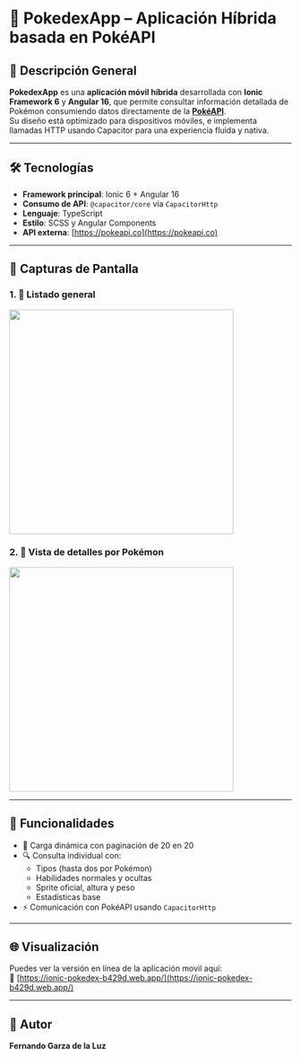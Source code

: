 
# 🔴 PokedexApp – Aplicación Híbrida basada en PokéAPI

## 🎯 Descripción General

**PokedexApp** es una **aplicación móvil híbrida** desarrollada con **Ionic Framework 6** y **Angular 16**, que permite consultar información detallada de Pokémon consumiendo datos directamente de la **[PokéAPI](https://pokeapi.co/)**.  
Su diseño está optimizado para dispositivos móviles, e implementa llamadas HTTP usando Capacitor para una experiencia fluida y nativa.

---

## 🛠️ Tecnologías

- **Framework principal**: Ionic 6 + Angular 16  
- **Consumo de API**: `@capacitor/core` vía `CapacitorHttp`  
- **Lenguaje**: TypeScript  
- **Estilo**: SCSS y Angular Components  
- **API externa**: [https://pokeapi.co](https://pokeapi.co)

---

## 📸 Capturas de Pantalla

### 1. 🧾 Listado general

<img src="https://github.com/user-attachments/assets/a4d7239f-cafd-482c-b14d-7d49211c92ba" width="400">


### 2. 📱 Vista de detalles por Pokémon

<img src="https://github.com/user-attachments/assets/c772bcf5-c600-4a22-be22-5c49df9ec043" width="400">

---

## 🔑 Funcionalidades

- 🔄 Carga dinámica con paginación de 20 en 20  
- 🔍 Consulta individual con:
  - Tipos (hasta dos por Pokémon)  
  - Habilidades normales y ocultas  
  - Sprite oficial, altura y peso  
  - Estadísticas base  
- ⚡ Comunicación con PokéAPI usando `CapacitorHttp`

---

## 🌐 Visualización

Puedes ver la versión en línea de la aplicación movil aquí:  
🔗 [https://ionic-pokedex-b429d.web.app/](https://ionic-pokedex-b429d.web.app/)

---

## 🙌 Autor

**Fernando Garza de la Luz**  
